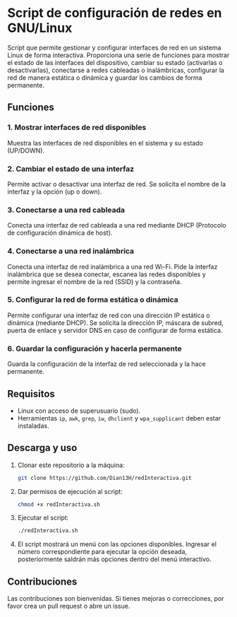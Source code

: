 # Script de configuración de redes en GNU/Linux

Script que permite gestionar y configurar interfaces de red en un sistema Linux de forma interactiva. Proporciona una serie de funciones para mostrar el estado de las interfaces del dispositivo, cambiar su estado (activarlas o desactivarlas), conectarse a redes cableadas o inalámbricas, configurar la red de manera estática o dinámica y guardar los cambios de forma permanente.

## Funciones

### 1. Mostrar interfaces de red disponibles
Muestra las interfaces de red disponibles en el sistema y su estado (UP/DOWN).

### 2. Cambiar el estado de una interfaz
Permite activar o desactivar una interfaz de red. Se solicita el nombre de la interfaz y la opción (up o down).

### 3. Conectarse a una red cableada
Conecta una interfaz de red cableada a una red mediante DHCP (Protocolo de configuración dinámica de host).

### 4. Conectarse a una red inalámbrica
Conecta una interfaz de red inalámbrica a una red Wi-Fi. Pide la interfaz inalámbrica que se desea conectar, escanea las redes disponibles y permite ingresar el nombre de la red (SSID) y la contraseña.

### 5. Configurar la red de forma estática o dinámica
Permite configurar una interfaz de red con una dirección IP estática o dinámica (mediante DHCP). Se solicita la dirección IP, máscara de subred, puerta de enlace y servidor DNS en caso de configurar de forma estática.

### 6. Guardar la configuración y hacerla permanente
Guarda la configuración de la interfaz de red seleccionada y la hace permanente.

## Requisitos

- Linux con acceso de superusuario (sudo).
- Herramientas `ip`, `awk`, `grep`, `iw`, `dhclient` y `wpa_supplicant` deben estar instaladas.

## Descarga y uso

1. Clonar este repositorio a la máquina:

    ```bash
    git clone https://github.com/Dian13H/redInteractiva.git
    ```

2. Dar permisos de ejecución al script:

    ```bash
    chmod +x redInteractiva.sh
    ```

3. Ejecutar el script:

    ```bash
    ./redInteractiva.sh
    ```

4. El script mostrará un menú con las opciones disponibles. Ingresar el número correspondiente para ejecutar la opción deseada, posteriormente saldrán más opciones dentro del menú interactivo. 


## Contribuciones
Las contribuciones son bienvenidas. Si tienes mejoras o correcciones, por favor crea un pull request o abre un issue.
